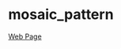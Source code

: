 mosaic_pattern
================
[Web Page](http://fuyukoma.sakura.ne.jp/works/%E3%80%90processing%E3%80%91%E3%82%B0%E3%83%A9%E3%83%87%E3%83%BC%E3%82%B7%E3%83%A7%E3%83%B3%E3%83%A2%E3%82%B6%E3%82%A4%E3%82%AF%E3%83%91%E3%82%BF%E3%83%BC%E3%83%B3/ "Web Page")
